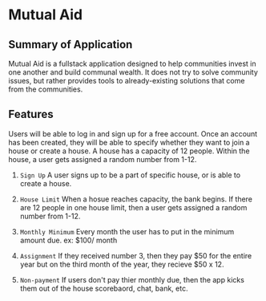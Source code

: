 # Mutual Aid

## Summary of Application
Mutual Aid is a fullstack application designed to help communities invest in one another and build communal wealth. It does not try to solve community issues, but rather provides tools to already-existing solutions that come from the communities. 


## Features
Users will be able to log in and sign up for a free account. Once an account has been created, they will be able to specify whether they want to join a house or create a house. A house has a capacity of 12 people. Within the house, a user gets assigned a random number from 1-12. 
 

1. `Sign Up` A user signs up to be a part of specific house, or is able to create a house. 

2. `House Limit` When a hosue reaches capacity, the bank begins. If there are 12 people in one house limit, then a user gets assigned a random number from 1-12. 

3. `Monthly Minimum` Every month the user has to put in the minimum amount due. ex: $100/ month 

4. `Assignment` If they received number 3, then they pay $50 for the entire year but on the third month of the year, they recieve $50 x 12. 

5. `Non-payment` If users don't pay thier monthly due, then the app kicks them out of the house scorebaord, chat, bank, etc. 
